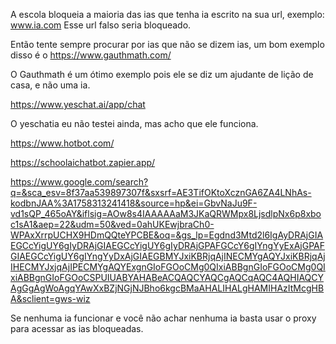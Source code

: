 A escola bloqueia a maioria das ias que tenha ia escrito na sua url, exemplo:
www.ia.com
Esse url falso seria bloqueado. 

Então tente sempre procurar por ias que não se dizem ias, um bom exemplo disso é o https://www.gauthmath.com/

O Gauthmath é um ótimo exemplo pois ele se diz um ajudante de lição de casa, e não uma ia.

https://www.yeschat.ai/app/chat

O yeschatia eu não testei ainda, mas acho que ele funciona.

https://www.hotbot.com/

https://schoolaichatbot.zapier.app/

https://www.google.com/search?q=&sca_esv=8f37aa539897307f&sxsrf=AE3TifOKtoXcznGA6ZA4LNhAs-kodbnJAA%3A1758313241418&source=hp&ei=GbvNaJu9F-vd1sQP_465oAY&iflsig=AOw8s4IAAAAAaM3JKaQRWMpx8LjsdlpNx6p8xboc1sA1&aep=22&udm=50&ved=0ahUKEwjbraCh0-WPAxXrrpUCHX9HDmQQteYPCBE&oq=&gs_lp=Egdnd3Mtd2l6IgAyDRAjGIAEGCcYigUY6gIyDRAjGIAEGCcYigUY6gIyDRAjGPAFGCcY6gIYngYyExAjGPAFGIAEGCcYigUY6gIYngYyDxAjGIAEGBMYJxiKBRjqAjINECMYgAQYJxiKBRjqAjIHECMYJxjqAjIPECMYgAQYExgnGIoFGOoCMg0QIxiABBgnGIoFGOoCMg0QIxiABBgnGIoFGOoCSPUIUABYAHABeACQAQCYAQCgAQCqAQC4AQHIAQCYAgGgAgWoAgqYAwXxBZjNGjNJBho6kgcBMaAHALIHALgHAMIHAzItMcgHBA&sclient=gws-wiz

Se nenhuma ia funcionar e você não achar nenhuma ia basta usar o proxy para acessar as ias bloqueadas.
